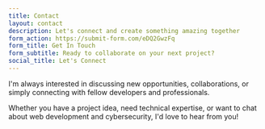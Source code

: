 ```yaml
---
title: Contact
layout: contact
description: Let's connect and create something amazing together
form_action: https://submit-form.com/eDQ2GwzFq
form_title: Get In Touch
form_subtitle: Ready to collaborate on your next project?
social_title: Let's Connect
---
```


I'm always interested in discussing new opportunities, collaborations, or simply connecting with fellow developers and professionals.

Whether you have a project idea, need technical expertise, or want to chat about web development and cybersecurity, I'd love to hear from you!